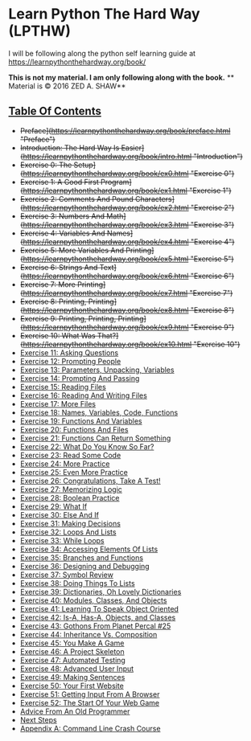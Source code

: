 # Learn Python The Hard Way (LPTHW)

I will be following along the python self learning guide at https://learnpythonthehardway.org/book/

**This is not my material.  I am only following along with the book.**
** Material is © 2016 ZED A. SHAW**

## [Table Of Contents](https://learnpythonthehardway.org/book/ "Table Of Contents")

* ~~Preface](https://learnpythonthehardway.org/book/preface.html "Preface")~~
* ~~Introduction: The Hard Way Is Easier](https://learnpythonthehardway.org/book/intro.html "Introduction")~~
* ~~Exercise 0: The Setup](https://learnpythonthehardway.org/book/ex0.html "Exercise 0")~~
* ~~Exercise 1: A Good First Program](https://learnpythonthehardway.org/book/ex1.html "Exercise 1")~~
* ~~Exercise 2: Comments And Pound Characters](https://learnpythonthehardway.org/book/ex2.html "Exercise 2")~~
* ~~Exercise 3: Numbers And Math](https://learnpythonthehardway.org/book/ex3.html "Exercise 3")~~
* ~~Exercise 4: Variables And Names](https://learnpythonthehardway.org/book/ex4.html "Exercise 4")~~
* ~~Exercise 5: More Variables And Printing](https://learnpythonthehardway.org/book/ex5.html "Exercise 5")~~
* ~~Exercise 6: Strings And Text](https://learnpythonthehardway.org/book/ex6.html "Exercise 6")~~
* ~~Exercise 7: More Printing](https://learnpythonthehardway.org/book/ex7.html "Exercise 7")~~
* ~~Exercise 8: Printing, Printing](https://learnpythonthehardway.org/book/ex8.html "Exercise 8")~~
* ~~Exercise 9: Printing, Printing, Printing](https://learnpythonthehardway.org/book/ex9.html "Exercise 9")~~
* ~~Exercise 10: What Was That?](https://learnpythonthehardway.org/book/ex10.html "Exercise 10")~~
* [Exercise 11: Asking Questions](https://learnpythonthehardway.org/book/ex11.html "Exercise 11")
* [Exercise 12: Prompting People](https://learnpythonthehardway.org/book/ex12.html "Exercise 12")
* [Exercise 13: Parameters, Unpacking, Variables](https://learnpythonthehardway.org/book/ex13.html "Exercise 13")
* [Exercise 14: Prompting And Passing](https://learnpythonthehardway.org/book/ex14.html "Exercise 14")
* [Exercise 15: Reading Files](https://learnpythonthehardway.org/book/ex15.html "Exercise 15")
* [Exercise 16: Reading And Writing Files](https://learnpythonthehardway.org/book/ex16.html "Exercise 16")
* [Exercise 17: More Files](https://learnpythonthehardway.org/book/ex17.html "Exercise 17")
* [Exercise 18: Names, Variables, Code, Functions](https://learnpythonthehardway.org/book/ex18.html "Exercise 18")
* [Exercise 19: Functions And Variables](https://learnpythonthehardway.org/book/ex19.html "Exercise 19")
* [Exercise 20: Functions And Files](https://learnpythonthehardway.org/book/ex20.html "Exercise 20")
* [Exercise 21: Functions Can Return Something](https://learnpythonthehardway.org/book/ex21.html "Exercise 21")
* [Exercise 22: What Do You Know So Far?](https://learnpythonthehardway.org/book/ex22.html "Exercise 22")
* [Exercise 23: Read Some Code](https://learnpythonthehardway.org/book/ex23.html "Exercise 23")
* [Exercise 24: More Practice](https://learnpythonthehardway.org/book/ex24.html "Exercise 24")
* [Exercise 25: Even More Practice](https://learnpythonthehardway.org/book/ex25.html "Exercise 25")
* [Exercise 26: Congratulations, Take A Test!](https://learnpythonthehardway.org/book/ex26.html "Exercise 26")
* [Exercise 27: Memorizing Logic](https://learnpythonthehardway.org/book/ex27.html "Exercise 27")
* [Exercise 28: Boolean Practice](https://learnpythonthehardway.org/book/ex28.html "Exercise 28")
* [Exercise 29: What If](https://learnpythonthehardway.org/book/ex29.html "Exercise 29")
* [Exercise 30: Else And If](https://learnpythonthehardway.org/book/ex30.html "Exercise 30")
* [Exercise 31: Making Decisions](https://learnpythonthehardway.org/book/ex31.html "Exercise 31")
* [Exercise 32: Loops And Lists](https://learnpythonthehardway.org/book/ex32.html "Exercise 32")
* [Exercise 33: While Loops](https://learnpythonthehardway.org/book/ex33.html "Exercise 33")
* [Exercise 34: Accessing Elements Of Lists](https://learnpythonthehardway.org/book/ex34.html "Exercise 34")
* [Exercise 35: Branches and Functions](https://learnpythonthehardway.org/book/ex35.html "Exercise 35")
* [Exercise 36: Designing and Debugging](https://learnpythonthehardway.org/book/ex36.html "Exercise 36")
* [Exercise 37: Symbol Review](https://learnpythonthehardway.org/book/ex37.html "Exercise 37")
* [Exercise 38: Doing Things To Lists](https://learnpythonthehardway.org/book/ex38.html "Exercise 38")
* [Exercise 39: Dictionaries, Oh Lovely Dictionaries](https://learnpythonthehardway.org/book/ex39.html "Exercise 39")
* [Exercise 40: Modules, Classes, And Objects](https://learnpythonthehardway.org/book/ex40.html "Exercise 40")
* [Exercise 41: Learning To Speak Object Oriented](https://learnpythonthehardway.org/book/ex41.html "Exercise 41")
* [Exercise 42: Is-A, Has-A, Objects, and Classes](https://learnpythonthehardway.org/book/ex42.html "Exercise 42")
* [Exercise 43: Gothons From Planet Percal #25](https://learnpythonthehardway.org/book/ex43.html "Exercise 43")
* [Exercise 44: Inheritance Vs. Composition](https://learnpythonthehardway.org/book/ex44.html "Exercise 44")
* [Exercise 45: You Make A Game](https://learnpythonthehardway.org/book/ex45.html "Exercise 45")
* [Exercise 46: A Project Skeleton](https://learnpythonthehardway.org/book/ex46.html "Exercise 46")
* [Exercise 47: Automated Testing](https://learnpythonthehardway.org/book/ex47.html "Exercise 47")
* [Exercise 48: Advanced User Input](https://learnpythonthehardway.org/book/ex48.html "Exercise 48")
* [Exercise 49: Making Sentences](https://learnpythonthehardway.org/book/ex49.html "Exercise 49")
* [Exercise 50: Your First Website](https://learnpythonthehardway.org/book/ex50.html "Exercise 50")
* [Exercise 51: Getting Input From A Browser](https://learnpythonthehardway.org/book/ex51.html "Exercise 51")
* [Exercise 52: The Start Of Your Web Game](https://learnpythonthehardway.org/book/ex52.html "Exercise 52")
* [Advice From An Old Programmer](hhttps://learnpythonthehardway.org/book/advice.html "Advice From An Old Programmer")
* [Next Steps](https://learnpythonthehardway.org/book/next.html "Next Steps")
* [Appendix A: Command Line Crash Course](https://learnpythonthehardway.org/book/appendixa.html "Appendix A: Command Line Crash Course")